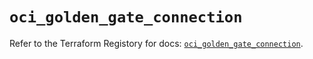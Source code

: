 # `oci_golden_gate_connection`

Refer to the Terraform Registory for docs: [`oci_golden_gate_connection`](https://registry.terraform.io/providers/oracle/oci/6.18.0/docs/resources/golden_gate_connection).
